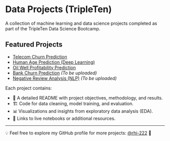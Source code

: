 # Data Projects (TripleTen)

A collection of machine learning and data science projects completed as part of the TripleTen Data Science Bootcamp.

## Featured Projects
- [Telecom Churn Prediction](https://github.com/rhi-222/telecom-churn-prediction)  
- [Human Age Prediction (Deep Learning)](https://github.com/rhi-222/human-age-prediction)  
- [Oil Well Profitability Prediction](https://github.com/rhi-222/oil-well-prediction) 
- [Bank Churn Prediction](https://github.com/rhi-222/bank-churn-prediction) *(To be uploaded)*  
- [Negative Review Analysis (NLP)](https://github.com/rhi-222/negative-review-nlp) *(To be uploaded)*  

Each project contains:
- 📌 A detailed README with project objectives, methodology, and results.
- 🏗️ Code for data cleaning, model training, and evaluation.
- 📊 Visualizations and insights from exploratory data analysis (EDA).
- 🔗 Links to live notebooks or additional resources.

---
💡 Feel free to explore my GitHub profile for more projects: [@rhi-222](https://github.com/rhi-222) 🚀
